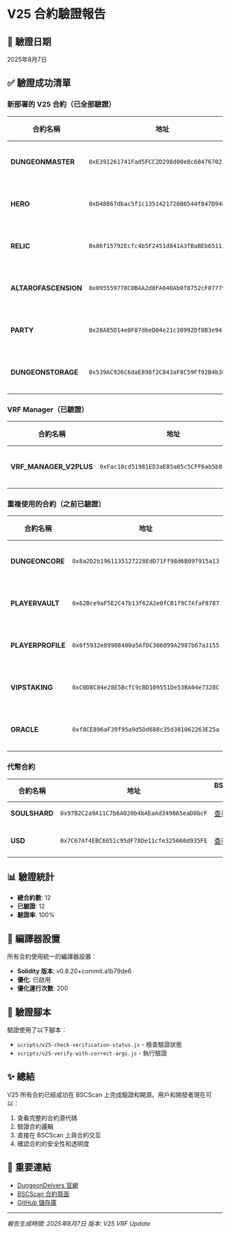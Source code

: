 # V25 合約驗證報告

## 📅 驗證日期
2025年8月7日

## ✅ 驗證成功清單

### 新部署的 V25 合約（已全部驗證）

| 合約名稱 | 地址 | BSCScan 連結 | 狀態 |
|---------|------|-------------|------|
| **DUNGEONMASTER** | `0xE391261741Fad5FCC2D298d00e8c684767021253` | [查看源碼](https://bscscan.com/address/0xE391261741Fad5FCC2D298d00e8c684767021253#code) | ✅ 已驗證 |
| **HERO** | `0xD48867dbac5f1c1351421726B6544f847D9486af` | [查看源碼](https://bscscan.com/address/0xD48867dbac5f1c1351421726B6544f847D9486af#code) | ✅ 已驗證 |
| **RELIC** | `0x86f15792Ecfc4b5F2451d841A3fBaBEb651138ce` | [查看源碼](https://bscscan.com/address/0x86f15792Ecfc4b5F2451d841A3fBaBEb651138ce#code) | ✅ 已驗證 |
| **ALTAROFASCENSION** | `0x095559778C0BAA2d8FA040Ab0f8752cF07779D33` | [查看源碼](https://bscscan.com/address/0x095559778C0BAA2d8FA040Ab0f8752cF07779D33#code) | ✅ 已驗證 |
| **PARTY** | `0x28A85D14e0F87d6eD04e21c30992Df8B3e9434E3` | [查看源碼](https://bscscan.com/address/0x28A85D14e0F87d6eD04e21c30992Df8B3e9434E3#code) | ✅ 已驗證 |
| **DUNGEONSTORAGE** | `0x539AC926C6daE898f2C843aF8C59Ff92B4b3B468` | [查看源碼](https://bscscan.com/address/0x539AC926C6daE898f2C843aF8C59Ff92B4b3B468#code) | ✅ 已驗證 |

### VRF Manager（已驗證）

| 合約名稱 | 地址 | BSCScan 連結 | 狀態 |
|---------|------|-------------|------|
| **VRF_MANAGER_V2PLUS** | `0xFac10cd51981ED3aE85a05c5CFF6ab5b8e145038` | [查看源碼](https://bscscan.com/address/0xFac10cd51981ED3aE85a05c5CFF6ab5b8e145038#code) | ✅ 已驗證 |

### 重複使用的合約（之前已驗證）

| 合約名稱 | 地址 | BSCScan 連結 | 狀態 |
|---------|------|-------------|------|
| **DUNGEONCORE** | `0x8a2D2b1961135127228EdD71Ff98d6B097915a13` | [查看源碼](https://bscscan.com/address/0x8a2D2b1961135127228EdD71Ff98d6B097915a13#code) | ✅ 已驗證 |
| **PLAYERVAULT** | `0x62Bce9aF5E2C47b13f62A2e0fCB1f9C7AfaF8787` | [查看源碼](https://bscscan.com/address/0x62Bce9aF5E2C47b13f62A2e0fCB1f9C7AfaF8787#code) | ✅ 已驗證 |
| **PLAYERPROFILE** | `0x0f5932e89908400a5AfDC306899A2987b67a3155` | [查看源碼](https://bscscan.com/address/0x0f5932e89908400a5AfDC306899A2987b67a3155#code) | ✅ 已驗證 |
| **VIPSTAKING** | `0xC0D8C84e28E5BcfC9cBD109551De53BA04e7328C` | [查看源碼](https://bscscan.com/address/0xC0D8C84e28E5BcfC9cBD109551De53BA04e7328C#code) | ✅ 已驗證 |
| **ORACLE** | `0xf8CE896aF39f95a9d5Dd688c35d381062263E25a` | [查看源碼](https://bscscan.com/address/0xf8CE896aF39f95a9d5Dd688c35d381062263E25a#code) | ✅ 已驗證 |

### 代幣合約

| 合約名稱 | 地址 | BSCScan 連結 | 說明 |
|---------|------|-------------|------|
| **SOULSHARD** | `0x97B2C2a9A11C7b6A020b4bAEaAd349865eaD0bcF` | [查看](https://bscscan.com/address/0x97B2C2a9A11C7b6A020b4bAEaAd349865eaD0bcF) | 遊戲代幣 |
| **USD** | `0x7C67Af4EBC6651c95dF78De11cfe325660d935FE` | [查看](https://bscscan.com/address/0x7C67Af4EBC6651c95dF78De11cfe325660d935FE) | 測試用 USD |

## 📊 驗證統計

- **總合約數**: 12
- **已驗證**: 12
- **驗證率**: 100%

## 🔧 編譯器設置

所有合約使用統一的編譯器設置：
- **Solidity 版本**: v0.8.20+commit.a1b79de6
- **優化**: 已啟用
- **優化運行次數**: 200

## 📝 驗證腳本

驗證使用了以下腳本：
- `scripts/v25-check-verification-status.js` - 檢查驗證狀態
- `scripts/v25-verify-with-correct-args.js` - 執行驗證

## ✨ 總結

V25 所有合約已經成功在 BSCScan 上完成驗證和開源。用戶和開發者現在可以：
1. 查看完整的合約源代碼
2. 驗證合約邏輯
3. 直接在 BSCScan 上與合約交互
4. 確認合約的安全性和透明度

## 🔗 重要連結

- [DungeonDelvers 官網](https://dungeondelvers.xyz)
- [BSCScan 合約頁面](https://bscscan.com/address/0x8a2D2b1961135127228EdD71Ff98d6B097915a13)
- [GitHub 儲存庫](https://github.com/DungeonDelvers)

---

*報告生成時間: 2025年8月7日*
*版本: V25 VRF Update*